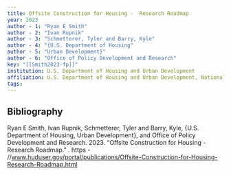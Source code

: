 ```yaml
---
title: Offsite Construction for Housing -  Research Roadmap
year: 2023
author - 1: "Ryan E Smith"
author - 2: "Ivan Rupnik"
author - 3: "Schmetterer, Tyler and Barry, Kyle"
author - 4: "{U.S. Department of Housing"
author - 5: "Urban Development}"
author - 6: "Office of Policy Development and Research"
key: "[[Smith2023-fp]]"
institution: U.S. Department of Housing and Urban Development
affiliation: U.S. Department of Housing and Urban Development, National Institute of Building Sciences
tags:
---
```


## Bibliography
Ryan E Smith, Ivan Rupnik, Schmetterer, Tyler and Barry, Kyle, {U.S. Department of Housing, Urban Development}, and Office of Policy Development and Research. 2023. “Offsite Construction for Housing -  Research Roadmap.” . https - //www.huduser.gov/portal/publications/Offsite-Construction-for-Housing-Research-Roadmap.html